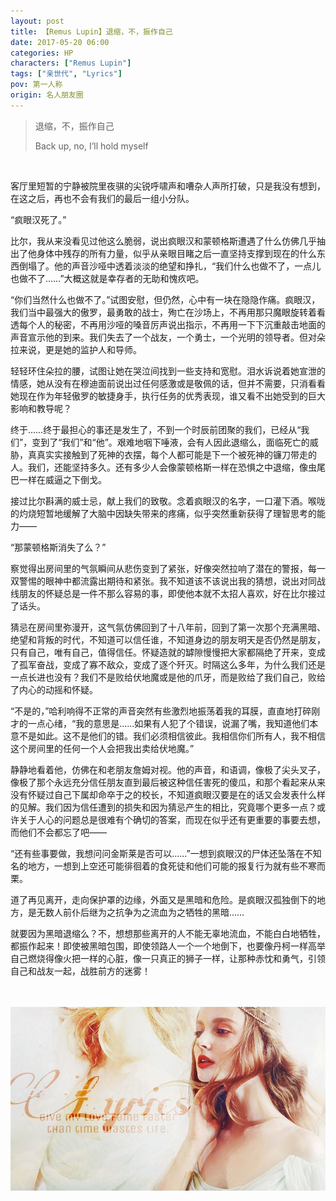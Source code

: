 ```yaml
---
layout: post
title: 【Remus Lupin】退缩，不，振作自己
date: 2017-05-20 06:00
categories: HP
characters: ["Remus Lupin"]
tags: ["亲世代", "Lyrics"]
pov: 第一人称
origin: 名人朋友圈
---
```


> 退缩，不，振作自己
> 
> Back up, no, I’ll hold myself

<br>

客厅里短暂的宁静被院里夜骐的尖锐呼啸声和嘈杂人声所打破，只是我没有想到，在这之后，再也不会有我们的最后一组小分队。

“疯眼汉死了。”

比尔，我从来没看见过他这么脆弱，说出疯眼汉和蒙顿格斯遭遇了什么仿佛几乎抽出了他身体中残存的所有力量，似乎从亲眼目睹之后一直坚持支撑到现在的什么东西倒塌了。他的声音沙哑中透着淡淡的绝望和挣扎，“我们什么也做不了，一点儿也做不了……”大概这就是幸存者的无助和愧疚吧。

“你们当然什么也做不了。”试图安慰，但仍然，心中有一块在隐隐作痛。疯眼汉，我们当中最强大的傲罗，最勇敢的战士，殉亡在沙场上，不再用那只魔眼旋转着看透每个人的秘密，不再用沙哑的嗓音厉声说出指示，不再用一下下沉重敲击地面的声音宣示他的到来。我们失去了一个战友，一个勇士，一个光明的领导者。但对朵拉来说，更是她的监护人和导师。

轻轻环住朵拉的腰，试图让她在哭泣间找到一些支持和宽慰。泪水诉说着她宣泄的情感，她从没有在穆迪面前说出过任何感激或是敬佩的话，但并不需要，只消看看她现在作为年轻傲罗的敏捷身手，执行任务的优秀表现，谁又看不出她受到的巨大影响和教导呢？

终于……终于最担心的事还是发生了，不到一个时辰前团聚的我们，已经从“我们”，变到了“我们”和“他”。艰难地咽下唾液，会有人因此退缩么，面临死亡的威胁，真真实实接触到了死神的衣摆，每个人都可能是下一个被死神的镰刀带走的人。我们，还能坚持多久。还有多少人会像蒙顿格斯一样在恐惧之中退缩，像虫尾巴一样在威逼之下倒戈。

接过比尔斟满的威士忌，献上我们的致敬。念着疯眼汉的名字，一口灌下酒。喉咙的灼烧短暂地缓解了大脑中因缺失带来的疼痛，似乎突然重新获得了理智思考的能力——

“那蒙顿格斯消失了么？”

察觉得出房间里的气氛瞬间从悲伤变到了紧张，好像突然拉响了潜在的警报，每一双警惕的眼神中都流露出期待和紧张。我不知道该不该说出我的猜想，说出对同战线朋友的怀疑总是一件不那么容易的事，即使他本就不太招人喜欢，好在比尔接过了话头。

猜忌在房间里弥漫开，这气氛仿佛回到了十八年前，回到了第一次那个充满黑暗、绝望和背叛的时代，不知道可以信任谁，不知道身边的朋友明天是否仍然是朋友，只有自己，唯有自己，值得信任。怀疑造就的罅隙慢慢把大家都隔绝了开来，变成了孤军奋战，变成了寡不敌众，变成了逐个歼灭。时隔这么多年，为什么我们还是一点长进也没有？我们不是败给伏地魔或是他的爪牙，而是败给了我们自己，败给了内心的动摇和怀疑。

“不是的，”哈利响得不正常的声音突然有些激烈地振荡着我的耳膜，直直地打碎刚才的一点心绪，“我的意思是……如果有人犯了个错误，说漏了嘴，我知道他们本意不是如此。这不是他们的错。我们必须相信彼此。我相信你们所有人，我不相信这个房间里的任何一个人会把我出卖给伏地魔。”

静静地看着他，仿佛在和老朋友詹姆对视。他的声音，和语调，像极了尖头叉子，像极了那个永远充分信任朋友直到最后被这种信任害死的傻瓜，和那个看起来从来没有怀疑过自己下属却命卒于之的校长，不知道疯眼汉要是在的话又会发表什么样的见解。我们因为信任遭到的损失和因为猜忌产生的相比，究竟哪个更多一点？或许关于人心的问题总是很难有个确切的答案，而现在似乎还有更重要的事要去想，而他们不会都忘了吧——

“还有些事要做，我想问问金斯莱是否可以……”一想到疯眼汉的尸体还坠落在不知名的地方，一想到上空还可能徘徊着的食死徒和他们可能的报复行为就有些不寒而栗。

道了再见离开，走向保护罩的边缘，外面又是黑暗和危险。是疯眼汉孤独倒下的地方，是无数人前仆后继为之抗争为之流血为之牺牲的黑暗……

就要因为黑暗退缩么？不，想想那些离开的人不能无辜地流血，不能白白地牺牲，都振作起来！即使被黑暗包围，即使领路人一个一个地倒下，也要像丹柯一样高举自己燃烧得像火把一样的心脏，像一只真正的狮子一样，让那种赤忱和勇气，引领自己和战友一起，战胜前方的迷雾！

<br><br>
![](/assets/images/mrpyq/2017-05-20-Lyrics.jpg)